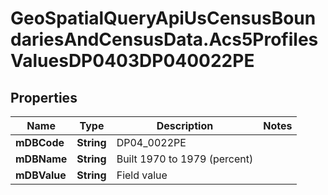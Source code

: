 # GeoSpatialQueryApiUsCensusBoundariesAndCensusData.Acs5ProfilesValuesDP0403DP040022PE

## Properties

Name | Type | Description | Notes
------------ | ------------- | ------------- | -------------
**mDBCode** | **String** | DP04_0022PE | 
**mDBName** | **String** | Built 1970 to 1979 (percent) | 
**mDBValue** | **String** | Field value | 


